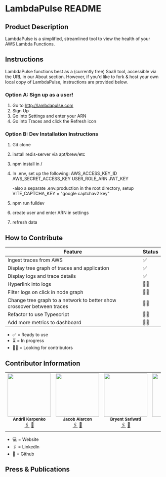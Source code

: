 # LambdaPulse README


## Product Description

LambdaPulse is a simplified, streamlined tool to view the health of your AWS Lambda Functions.


## Instructions

LambdaPulse functions best as a (currently free) SaaS tool, accessible via the URL in our About section.
However, if you'd like to fork & host your own local copy of LambdaPulse, instructions are provided below.

### Option A: Sign up as a user!
1) Go to http://lambdapulse.com
2) Sign Up
3) Go into Settings and enter your ARN
4) Go into Traces and click the Refresh icon

### Option B: Dev Installation Instructions
1) Git clone
2) install redis-server via apt/brew/etc
3) npm install in /
4) In .env, set up the following:
    AWS_ACCESS_KEY_ID
    AWS_SECRET_ACCESS_KEY
    USER_ROLE_ARN
    JWT_KEY

    -also a separate .env.production in the root directory, setup VITE_CAPTCHA_KEY = "google captchav2 key"
5) npm run fulldev
6) create user and enter ARN in settings
7) refresh data

## How to Contribute

| Feature                                                                               | Status    |
|---------------------------------------------------------------------------------------|-----------|
| Ingest traces from AWS                                               | ✅        |
| Display tree graph of traces and application      | ✅        |
| Display logs and trace details                                                                      | ✅        |
| Hyperlink into logs                                                                  | 🙏🏻        |
| Filter logs on click in node graph                                                                  | 🙏🏻        |
| Change tree graph to a network to better show crossover between traces                                 | 🙏🏻        |
| Refactor to use Typescript                                                         | 🙏🏻        |
| Add more metrics to dashboard                                                         | 🙏🏻        |

- ✅ = Ready to use
- ⏳ = In progress
- 🙏🏻 = Looking for contributors
    

## Contributor Information

  <table>
  <tr>
    <td align="center">
      <img src="https://avatars.githubusercontent.com/u/104728705?v=4" width="140px;" alt=""/>
      <br />
      <sub><b>Andrii Karpenko</b></sub>
      <br />
      <a href="https://www.linkedin.com/in/andrii-karpenko/">🖇️</a>
      <a href="https://github.com/karpuxa">🐙</a>
    </td>
    <td align="center">
      <img src="https://avatars.githubusercontent.com/u/108209021?v=4" width="140px;" alt=""/>
      <br />
      <sub><b>Jacob Alarcon</b></sub>
      <br />
      <a href="#">🖇️</a>
      <a href="https://github.com/jacobalarcon">🐙</a>
    </td>
    <td align="center">
      <img src="https://avatars.githubusercontent.com/u/43285867?v=4" width="140px;" alt=""/>
      <br />
      <sub><b>Bryent Sariwati</b></sub>
      <br />
      <a href="https://www.linkedin.com/in/bryent-sariwati-4072a1181/">🖇️</a>
      <a href="https://github.com/bryentsariwati">🐙</a>
    </td>
     <td align="center">
      <img src="https://avatars.githubusercontent.com/u/115170851?v=4" width="140px;" alt=""/>
      <br />
      <sub><b>Matt Lusby</b></sub>
      <br />
      <a href="https://www.linkedin.com/in/matt-lusby/">🖇️</a>
      <a href="https://github.com/lusmattg">🐙</a>
    </td>
  </table>

- 💻 = Website
- 🖇️ = LinkedIn
- 🐙 = Github


## Press & Publications
